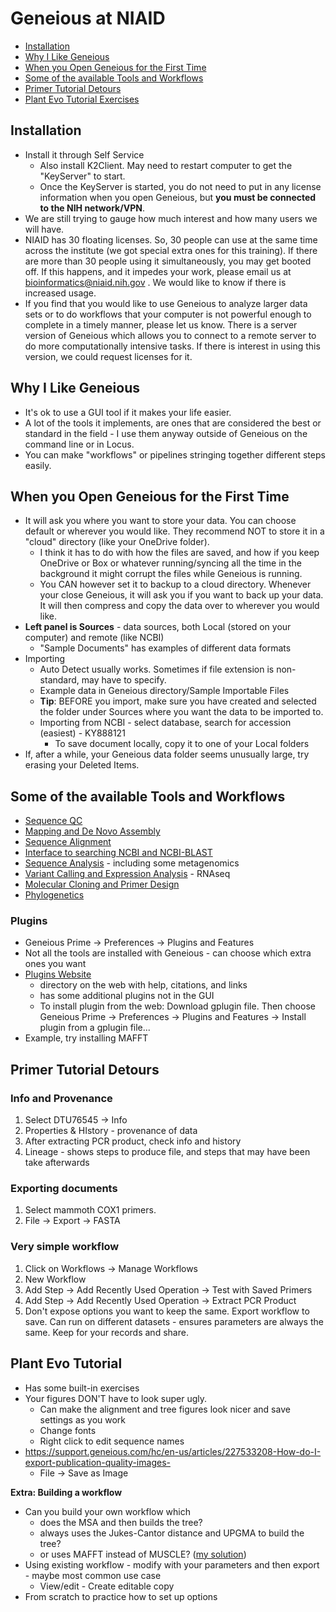 # Geneious at NIAID

  - [Installation](#installation)
  - [Why I Like Geneious](#why-i-like-geneious)
  - [When you Open Geneious for the First
    Time](#when-you-open-geneious-for-the-first-time)
  - [Some of the available Tools and
    Workflows](#some-of-the-available-tools-and-workflows)
  - [Primer Tutorial Detours](#primer-tutorial-detours)
  - [Plant Evo Tutorial Exercises](#plant-evo-tutorial)

## Installation

- Install it through Self Service
  - Also install K2Client.  May need to restart computer to get the "KeyServer" to start.
  - Once the KeyServer is started, you do not need to put in any license information when you open Geneious, but **you must be connected to the NIH network/VPN**.
- We are still trying to gauge how much interest and how many users we will have.
- NIAID has 30 floating licenses.  So, 30 people can use at the same time across the institute (we got special extra ones for this training). If there are more than 30 people using it simultaneously, you may get booted off.  If this happens, and it impedes your work, please email us at bioinformatics@niaid.nih.gov .  We would like to know if there is increased usage.
- If you find that you would like to use Geneious to analyze larger data sets or to do workflows that your computer is not powerful enough to complete in a timely manner, please let us know.  There is a server version of Geneious which allows you to connect to a remote server to do more computationally intensive tasks.  If there is interest in using this version, we could request licenses for it.

## Why I Like Geneious

- It's ok to use a GUI tool if it makes your life easier.
- A lot of the tools it implements, are ones that are considered the best or standard in the field - I use them anyway outside of Geneious on the command line or in Locus.
- You can make "workflows" or pipelines stringing together different steps easily.

## When you Open Geneious for the First Time

- It will ask you where you want to store your data.  You can choose default or wherever you would like.  They recommend NOT to store it in a "cloud" directory (like your OneDrive folder).
  - I think it has to do with how the files are saved, and how if you keep OneDrive or Box or whatever running/syncing all the time in the background it might corrupt the files while Geneious is running.
  - You CAN however set it to backup to a cloud directory.  Whenever your close Geneious, it will ask you if you want to back up your data.  It will then compress and copy the data over to wherever you would like.
- **Left panel is Sources** - data sources, both Local (stored on your computer) and remote (like NCBI)
  - "Sample Documents" has examples of different data formats
- Importing
  - Auto Detect usually works.  Sometimes if file extension is non-standard, may have to specify.
  - Example data in Geneious directory/Sample Importable Files
  - **Tip**: BEFORE you import, make sure you have created and selected the folder under Sources where you want the data to be imported to.  
  - Importing from NCBI - select database, search for accession (easiest) - KY888121
    - To save document locally, copy it to one of your Local folders
- If, after a while, your Geneious data folder seems unusually large, try erasing your Deleted Items.

## Some of the available Tools and Workflows

- [Sequence QC ](https://support.geneious.com/hc/en-us/articles/360003146291-NGS-Pre-Processing-and-Analysis)
- [Mapping and De Novo Assembly](https://support.geneious.com/hc/en-us/articles/360003146331-Mapping-and-De-Novo-Assembly)
- [Sequence Alignment](https://support.geneious.com/hc/en-us/articles/360003125292-Sequence-Alignment)
- [Interface to searching NCBI and NCBI-BLAST](https://support.geneious.com/hc/en-us/articles/360003146391-Searching-and-BLAST)
- [Sequence Analysis](https://support.geneious.com/hc/en-us/articles/360003146431-Sequence-Analysis) - including some metagenomics
- [Variant Calling and Expression Analysis](https://support.geneious.com/hc/en-us/articles/360003125672-Variant-Calling-and-Expression-Analysis) - RNAseq
- [Molecular Cloning and Primer Design](https://support.geneious.com/hc/en-us/articles/360003125692-Molecular-Cloning-and-Primer-Design)
- [Phylogenetics](https://support.geneious.com/hc/en-us/articles/360003146851-Phylogenetics)

### Plugins

- Geneious Prime -> Preferences -> Plugins and Features
- Not all the tools are installed with Geneious - can choose which extra ones you want
- [Plugins Website](https://www.geneious.com/plugins/) 
  - directory on the web with help, citations, and links
  - has some additional plugins not in the GUI
  - To install plugin from the web: Download gplugin file.  Then choose Geneious Prime -> Preferences -> Plugins and Features -> Install plugin from a gplugin file...
- Example, try installing MAFFT

## Primer Tutorial Detours

### Info and Provenance

1. Select DTU76545 -> Info
2. Properties & HIstory - provenance of data
3. After extracting PCR product, check info and history
4. Lineage - shows steps to produce file, and steps that may have been take afterwards

### Exporting documents

1. Select mammoth COX1 primers.
2. File -> Export -> FASTA

### Very simple workflow

1. Click on Workflows -> Manage Workflows
2. New Workflow
3. Add Step -> Add Recently Used Operation -> Test with Saved Primers
4. Add Step -> Add Recently Used Operation -> Extract PCR Product
5. Don't expose options you want to keep the same.  Export workflow to save.  Can run on different datasets - ensures parameters are always the same.  Keep for your records and share.

   

## Plant Evo Tutorial

- Has some built-in exercises
- Your figures DON'T have to look super ugly.
  - Can make the alignment and tree figures look nicer and save settings as you work
  - Change fonts
  - Right click to edit sequence names
- https://support.geneious.com/hc/en-us/articles/227533208-How-do-I-export-publication-quality-images-
  - File -> Save as Image

**Extra: Building a workflow**

- Can you build your own workflow which 
  - does the MSA and then builds the tree?
  - always uses the Jukes-Cantor distance and UPGMA to build the tree?
  - or uses MAFFT instead of MUSCLE? ([my solution](workflows/Align%20DNA%20with%20MAFFT%20and%20build%20tree%20with%20Jukes-Cantor%20distance%20and%20UPGMA%20method.geneiousWorkflow))
- Using existing workflow - modify with your parameters and then export - maybe most common use case
  - View/edit - Create editable copy
- From scratch to practice how to set up options










